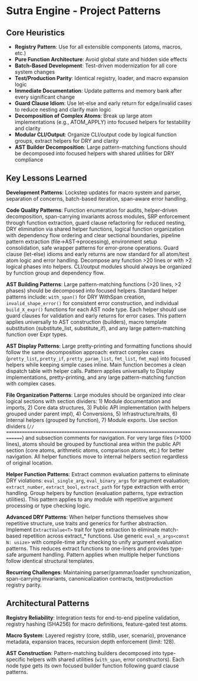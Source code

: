 # Sutra Engine - Project Patterns

## Core Heuristics

- **Registry Pattern**: Use for all extensible components (atoms, macros, etc.)
- **Pure Function Architecture**: Avoid global state and hidden side effects
- **Batch-Based Development**: Test-driven modernization for all core system changes
- **Test/Production Parity**: Identical registry, loader, and macro expansion logic
- **Immediate Documentation**: Update patterns and memory bank after every significant change
- **Guard Clause Idiom**: Use let-else and early return for edge/invalid cases to reduce nesting and clarify main logic
- **Decomposition of Complex Atoms**: Break up large atom implementations (e.g., ATOM_APPLY) into focused helpers for testability and clarity
- **Modular CLI/Output**: Organize CLI/output code by logical function groups, extract helpers for DRY and clarity
- **AST Builder Decomposition**: Large pattern-matching functions should be decomposed into focused helpers with shared utilities for DRY compliance

## Key Lessons Learned

**Development Patterns**: Lockstep updates for macro system and parser, separation of concerns, batch-based iteration, span-aware error handling.

**Code Quality Patterns**: Function enumeration for audits, helper-driven decomposition, span-carrying invariants across modules, SRP enforcement through function extraction, guard clause refactoring for reduced nesting, DRY elimination via shared helper functions, logical function organization with dependency flow ordering and clear sectional boundaries, pipeline pattern extraction (file→AST→processing), environment setup consolidation, safe wrapper patterns for error-prone operations.
Guard clause (let-else) idioms and early returns are now standard for all atom/test atom logic and error handling.
Decompose any function >20 lines or with >2 logical phases into helpers.
CLI/output modules should always be organized by function group and dependency flow.

**AST Building Patterns**: Large pattern-matching functions (>20 lines, >2 phases) should be decomposed into focused helpers. Standard helper patterns include: `with_span()` for DRY WithSpan creation, `invalid_shape_error()` for consistent error construction, and individual `build_X_expr()` functions for each AST node type. Each helper should use guard clauses for validation and early returns for error cases. This pattern applies universally to AST construction (builders), macro template substitution (substitute_list, substitute_if), and any large pattern-matching function over Expr types.

**AST Display Patterns**: Large pretty-printing and formatting functions should follow the same decomposition approach: extract complex cases (`pretty_list`, `pretty_if`, `pretty_param_list`, `fmt_list`, `fmt_map`) into focused helpers while keeping simple cases inline. Main function becomes a clean dispatch table with helper calls. Pattern applies universally to Display implementations, pretty-printing, and any large pattern-matching function with complex cases.

**File Organization Patterns**: Large modules should be organized into clear logical sections with section dividers: 1) Module documentation and imports, 2) Core data structures, 3) Public API implementation (with helpers grouped under parent impl), 4) Conversions, 5) Infrastructure/traits, 6) Internal helpers (grouped by function), 7) Module exports. Use section dividers (`// ============================================================================`) and subsection comments for navigation. For very large files (>1000 lines), atoms should be grouped by functional area within the public API section (core atoms, arithmetic atoms, comparison atoms, etc.) for better navigation. All helper functions move to internal helpers section regardless of original location.

**Helper Function Patterns**: Extract common evaluation patterns to eliminate DRY violations: `eval_single_arg`, `eval_binary_args` for argument evaluation; `extract_number`, `extract_bool`, `extract_path` for type extraction with error handling. Group helpers by function (evaluation patterns, type extraction utilities). This pattern applies to any module with repetitive argument processing or type checking logic.

**Advanced DRY Patterns**: When helper functions themselves show repetitive structure, use traits and generics for further abstraction. Implement `ExtractValue<T>` trait for type extraction to eliminate match-based repetition across extract_* functions. Use generic `eval_n_args<const N: usize>` with compile-time arity checking to unify argument evaluation patterns. This reduces extract functions to one-liners and provides type-safe argument handling. Pattern applies when multiple helper functions follow identical structural templates.

**Recurring Challenges**: Maintaining parser/grammar/loader synchronization, span-carrying invariants, canonicalization contracts, test/production registry parity.

## Architectural Patterns

**Registry Reliability**: Integration tests for end-to-end pipeline validation, registry hashing (SHA256) for macro definitions, feature-gated test atoms.

**Macro System**: Layered registry (core, stdlib, user, scenario), provenance metadata, expansion traces, recursion depth enforcement (limit: 128).

**AST Construction**: Pattern-matching builders decomposed into type-specific helpers with shared utilities (`with_span`, error constructors). Each node type gets its own focused builder function following guard clause patterns.
